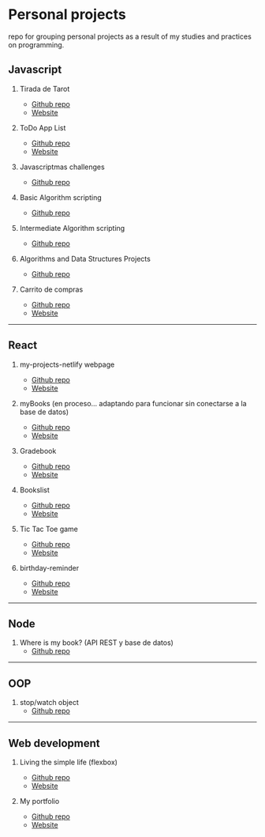 # Personal projects

repo for grouping personal projects as a result of my studies and practices on programming.

## Javascript

1. Tirada de Tarot

   - <a href="https://github.com/fernandoarmonellifiedler/personal-projects/tree/master/javascript/tirada-tarot" target="_blank">Github repo</a>
   - <a href="https://javascript-tirada-de-tarot.netlify.app/" target="_blank">Website</a>

2. ToDo App List

   - <a href="https://github.com/fernandoarmonellifiedler/js-practices/tree/main/5-javascript-projects/01_to-do-app-list" target="_blank">Github repo</a>
   - <a href="https://javascript-todo-app-list.netlify.app/" target="_blank">Website</a>

3. Javascriptmas challenges

   - <a href="https://github.com/fernandoarmonellifiedler/js-practices/tree/main/javascriptmas-challenges" target="_blank">Github repo</a>

4. Basic Algorithm scripting

   - <a href="https://github.com/fernandoarmonellifiedler/js-practices/tree/main/js-freeCodeCamp-full-course/06_basic-algorithm-scripting" target="_blank">Github repo</a>

5. Intermediate Algorithm scripting

   - <a href="https://github.com/fernandoarmonellifiedler/js-practices/tree/main/js-freeCodeCamp-full-course/09_intermediate-algorithm-scripting" target="_blank">Github repo</a>

6. Algorithms and Data Structures Projects

   - <a href="https://github.com/fernandoarmonellifiedler/js-practices/tree/main/js-freeCodeCamp-full-course/10_javascript-algorithms-and-data-structures-proyects" target="_blank">Github repo</a>

7. Carrito de compras
   - <a href="https://github.com/fernandoarmonellifiedler/diplomatura-web-fullstack/tree/main/ejercicios/modulo-2_javascript/unidad-2_integracion-js-html/04_trabajo-practico-02" target="_blank">Github repo</a>
   - <a href="https://javascript-carrito-de-compras.netlify.app/" target="_blank">Website</a>

---

## React

1. my-projects-netlify webpage

   - <a href="https://github.com/fernandoarmonellifiedler/personal-projects/tree/master/react/my-projects-netlify/my-app" target="_blank">Github repo</a>
   - <a href="https://fernando-armonelli-fiedler.netlify.app" target="_blank">Website</a>

2. myBooks (en proceso... adaptando para funcionar sin conectarse a la base de datos)

   - <a href="https://github.com/fernandoarmonellifiedler/diplomatura-web-fullstack/tree/main/ejercicios/modulo-6_react-intermedio/tp-integrador-react" target="_blank">Github repo</a>
   - <a href="https://react-mybooks.netlify.app/" target="_blank">Website</a>

3. Gradebook

   - <a href="https://github.com/fernandoarmonellifiedler/intro-react" target="_blank">Github repo</a>
   - <a href="https://react-gradebook.netlify.app/" target="_blank">Website</a>

4. Bookslist

   - <a href="https://github.com/fernandoarmonellifiedler/front-end-libraries/tree/main/josh-smilga_tutorials/01_basics/tutorial" target="_blank">Github repo</a>
   - <a href="https://react-bookslist.netlify.app" target="_blank">Website</a>

5. Tic Tac Toe game

   - <a href="https://github.com/fernandoarmonellifiedler/front-end-libraries/tree/main/tictactoe-game/my-app" target="_blank">Github repo</a>
   - <a href="https://react-tic-tac-toe-gameapp.netlify.app/" target="_blank">Website</a>

6. birthday-reminder
   - <a href="https://github.com/fernandoarmonellifiedler/front-end-libraries/tree/main/josh-smilga_tutorials/code-15-react-projects/react-projects-master/1-birthday-reminder/my-app" target="_blank">Github repo</a>
   - <a href="https://react-birthdayreminder.netlify.app" target="_blank">Website</a>

---

## Node

1. Where is my book? (API REST y base de datos)
   - <a href="https://github.com/fernandoarmonellifiedler/diplomatura-web-fullstack/tree/main/ejercicios/modulo-4_nodejs-intermedio/tp-integrador(M4-M5)" target="_blank">Github repo</a>

---

## OOP

1. stop/watch object
   - <a href="https://github.com/fernandoarmonellifiedler/js-practices/blob/main/object-oriented-programming/mosh-channel/lessons/09_exercise.js" target="_blank">Github repo</a>

---

## Web development

1. Living the simple life (flexbox)

   - <a href="https://github.com/fernandoarmonellifiedler/web-developer-exercises/tree/main/flexbox-exercise/ex004" target="_blank">Github repo</a>
   - <a href="https://web-development-living-the-simple-life.netlify.app/" target="_blank">Website</a>

2. My portfolio
   - <a href="https://github.com/fernandoarmonellifiedler/web-developer-exercises/tree/main/my-portfolio" target="_blank">Github repo</a>
   - <a href="https://web-development-my-portfolio.netlify.app/" target="_blank">Website</a>
